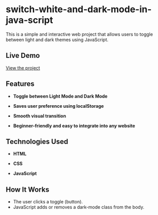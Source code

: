 # switch-white-and-dark-mode-in-java-script
This is a simple and interactive web project that allows users to toggle between light and dark themes using JavaScript.

## Live Demo
[View the project](https://raheeqmousa.github.io/switch-between-white-and-dark-mode-in-java-script/)

## Features
- **Toggle between Light Mode and Dark Mode**

- **Saves user preference using localStorage**

- **Smooth visual transition**

- **Beginner-friendly and easy to integrate into any website**

## Technologies Used
- **HTML**

- **CSS**

- **JavaScript**

## How It Works
- The user clicks a toggle (button).
- JavaScript adds or removes a dark-mode class from the body.
